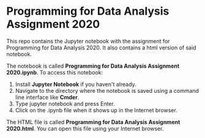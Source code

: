 # Programming for Data Analysis Assignment 2020
This repo contains the Jupyter notebook with the assignment for Programming for Data Analysis 2020. It also contains a html version of said notebook.

The notebook is called **Programming for Data Analysis Assignment 2020.ipynb**. To access this notebook:



1. Install **Jupyter Notebook** if you haven't already.
2. Navigate to the directory where the notebook is saved using a command line interface like **Cmder**. 
3. Type jupyter notebook and press Enter.
4. Click on the .ipynb file when it shows up in the Internet browser.

The HTML file is called **Programming for Data Analysis Assignment 2020.html**. You can open this file using your Internet browser.




